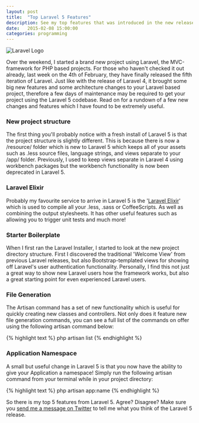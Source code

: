 ```yaml
---
layout: post
title:  "Top Laravel 5 Features"
description: See my top features that was introduced in the new release of Laravel Version 5, including Laravel Elixir, application namespacing, file generation and starter boilerplates and more.
date:   2015-02-08 15:00:00
categories: programming
---
```

<div class="image-center">
  <img src="http://i.imgur.com/8GSwtnO.png" class="img-responsive text-center" alt="Laravel Logo" title="Laravel Logo"/>
</div>

Over the weekend, I started a brand new project using Laravel, the MVC-framework for PHP based projects. For those who haven't checked it out already, last week on the 4th of February, they have finally released the fifth iteration of Laravel. Just like with the release of Laravel 4, it brought some big new features and some architecture changes to your Laravel based project, therefore a few days of maintenance may be required to get your project using the Laravel 5 codebase. Read on for a rundown of a few new changes and features which I have found to be extremely useful.

### New project structure
The first thing you'll probably notice with a fresh install of Laravel 5 is that the project structure is slightly different. This is because there is now a /resource/ folder which is new to Laravel 5 which keeps all of your assets such as .less source files, language strings, and views separate to your /app/ folder. Previously, I used to keep views separate in Laravel 4 using workbench packages but the workbench functionality is now been deprecated in Laravel 5.

### Laravel Elixir
Probably my favourite service to arrive in Laravel 5 is the '<a href="http://laravel.com/docs/5.0/elixir">Laravel Elixir</a>' which is used to compile all your .less, .sass or CoffeeScripts. As well as combining the output stylesheets. It has other useful features such as allowing you to trigger unit tests and much more!

### Starter Boilerplate
When I first ran the Laravel Installer, I started to look at the new project directory structure. First I discovered the traditional 'Welcome View' from previous Laravel releases, but also Bootstrap-templated views for showing off Laravel's user authentication functionality. Personally, I find this not just a great way to show new Laravel users how the framework works, but also a great starting point for even experienced Laravel users.

### File Generation
The Artisan command has a set of new functionality which is useful for quickly creating new classes and controllers. Not only does it feature new file generation commands, you can see a full list of the commands on offer using the following artisan command below:

{% highlight text %}
  php artisan list
{% endhighlight %}

### Application Namespace

A small but useful change in Laravel 5 is that you now have the ability to give your Application a namespace! Simply run the following artisan command from your terminal while in your project directory:

{% highlight text %}
  php artisan app:name <APPLICATION NAME GOES HERE>
{% endhighlight %}

So there is my top 5 features from Laravel 5. Agree? Disagree? Make sure you <a href="http://twitter.com/ojdon">send me a message on Twitter</a> to tell me what you think of the Laravel 5 release.
